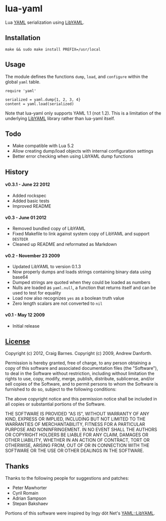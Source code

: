 lua-yaml
========
Lua [YAML] serialization using [LibYAML].

Installation
------------

    make && sudo make install PREFIX=/usr/local

Usage
-----

The module defines the functions `dump`, `load`, and `configure` within the
global `yaml` table.

    require 'yaml'

    serialized = yaml.dump{1, 2, 3, 4}
    content = yaml.load(serialized)

Note that lua-yaml only supports YAML 1.1 (not 1.2). This is a limitation of
the underlying [LibYAML] library rather than lua-yaml itself.

Todo
----

* Make compatible with Lua 5.2
* Allow creating dump/load objects with internal configuration settings
* Better error checking when using LibYAML dump functions

History
-------

#### v0.3.1 - June 22 2012

* Added rockspec
* Added basic tests
* Improved README

#### v0.3 - June 01 2012

* Removed bundled copy of LibYAML
* Fixed Makefile to link against system copy of LibYAML and support `DESTDIR`
* Cleaned up README and reformated as Markdown

#### v0.2 - November 23 2009

* Updated LibYAML to version 0.1.3
* Now properly dumps and loads strings containing binary data using base64
* Dumped strings are quoted when they could be loaded as numbers
* Nulls are loaded as `yaml.null`, a function that returns itself and can
  be used to test for equality
* Load now also recognizes `yes` as a boolean truth value
* Zero length scalars are not converted to `nil`

#### v0.1 - May 12 2009

* Initial release

[License]
---------

Copyright (c) 2012, Craig Barnes.
Copyright (c) 2009, Andrew Danforth.

Permission is hereby granted, free of charge, to any person obtaining a copy
of this software and associated documentation files (the "Software"), to deal
in the Software without restriction, including without limitation the rights
to use, copy, modify, merge, publish, distribute, sublicense, and/or sell
copies of the Software, and to permit persons to whom the Software is
furnished to do so, subject to the following conditions:

The above copyright notice and this permission notice shall be included in
all copies or substantial portions of the Software.

THE SOFTWARE IS PROVIDED "AS IS", WITHOUT WARRANTY OF ANY KIND, EXPRESS OR
IMPLIED, INCLUDING BUT NOT LIMITED TO THE WARRANTIES OF MERCHANTABILITY,
FITNESS FOR A PARTICULAR PURPOSE AND NONINFRINGEMENT. IN NO EVENT SHALL THE
AUTHORS OR COPYRIGHT HOLDERS BE LIABLE FOR ANY CLAIM, DAMAGES OR OTHER
LIABILITY, WHETHER IN AN ACTION OF CONTRACT, TORT OR OTHERWISE, ARISING FROM,
OUT OF OR IN CONNECTION WITH THE SOFTWARE OR THE USE OR OTHER DEALINGS IN
THE SOFTWARE.

Thanks
------

Thanks to the following people for suggestions and patches:

* Peter Mawhorter
* Cyril Romain
* Adrian Sampson
* Stepan Bakshaev

Portions of this software were inspired by Ingy döt Net's [YAML::LibYAML].

[YAML]: http://yaml.org/ "YAML Ain't Markup Language"
[LibYAML]: http://pyyaml.org/wiki/LibYAML "YAML library written in C"
[License]: http://en.wikipedia.org/wiki/MIT_License "MIT license"
[YAML::LibYAML]: http://search.cpan.org/~nuffin/YAML-LibYAML "YAML Perl Module"
